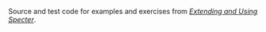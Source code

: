 Source and test code for examples and exercises from [*Extending and Using Specter*](https://leanpub.com/specter). 
